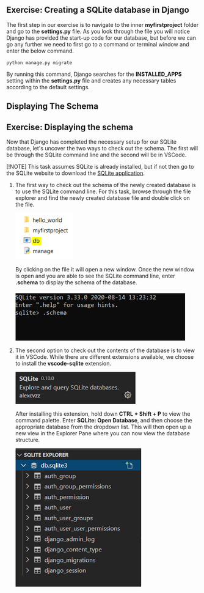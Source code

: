 [1]: https://www.sqlite.org/download.html "Link to SQLite webpage"

## Exercise: Creating a SQLite database in Django

The first step in our exercise is to navigate to the inner **myfirstproject** folder and go to the **settings.py** file. As you look through the file you will notice Django has provided the start-up code for our database, but before we can go any further we need to first go to a command or terminal window and enter the below command.

    python manage.py migrate

By running this command, Django searches for the **INSTALLED_APPS** setting within the **settings.py** file and creates any necessary tables according to the default settings.

## Displaying The Schema

## Exercise: Displaying the schema

Now that Django has completed the necessary setup for our SQLite database, let's uncover the two ways to check out the schema. The first will be through the SQLite command line and the second will be in VSCode. 

[!NOTE] This task assumes SQLite is already installed, but if not then go to the SQLite website to download the [SQLite application][1].

1. The first way to check out the schema of the newly created database is to use the SQLite command line. For this task, browse through the file explorer and find the newly created database file and double click on the file.

    ![](../Module2/Module2_Images/Module2_DBImage.PNG)

    By clicking on the file it will open a new window. Once the new window is open and you are able to see the SQLite command line, enter **.schema** to display the schema of the database.

    ![](../Module2/Module2_Images/Module2_SQLiteCommandLine.PNG)

2. The second option to check out the contents of the database is to view it in VSCode. While there are different extensions available, we choose to install the **vscode-sqlite** extension.

    ![](../Module2/Module2_Images/Module2_VSC_SQLiteExt.PNG)

    After installing this extension, hold down **CTRL + Shift + P** to view the command palette. Enter **SQLite: Open Database**, and then choose the appropriate database from the dropdown list. This will then open up a new view in the Explorer Pane where you can now view the database structure.

    ![](../Module2/Module2_Images/Module2_VSC_SQLiteDBOpen.PNG)

